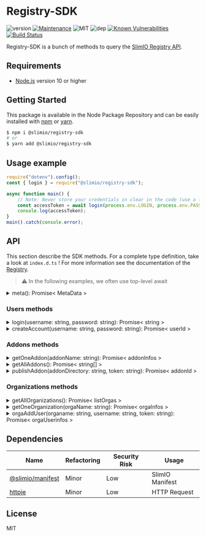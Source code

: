 # Registry-SDK
![version](https://img.shields.io/badge/dynamic/json.svg?url=https://raw.githubusercontent.com/SlimIO/Registry-SDK/master/package.json?token=AOgWw3vrgQuu-U4fz1c7yYZyc7XJPNtrks5catjdwA%3D%3D&query=$.version&label=Version)
[![Maintenance](https://img.shields.io/badge/Maintained%3F-yes-green.svg)](https://github.com/SlimIO/is/commit-activity)
![MIT](https://img.shields.io/github/license/mashape/apistatus.svg)
![dep](https://img.shields.io/david/SlimIO/Registry-SDK.svg)
[![Known Vulnerabilities](https://snyk.io/test/github/SlimIO/Registry-SDK/badge.svg?targetFile=package.json)](https://snyk.io/test/github/SlimIO/Registry-SDK?targetFile=package.json)
[![Build Status](https://travis-ci.com/SlimIO/Registry-SDK.svg?branch=master)](https://travis-ci.com/SlimIO/Registry-SDK)

Registry-SDK is a bunch of methods to query the [SlimIO Registry API](https://github.com/SlimIO/Registry).

## Requirements
- [Node.js](https://nodejs.org/en/) version 10 or higher

## Getting Started

This package is available in the Node Package Repository and can be easily installed with [npm](https://docs.npmjs.com/getting-started/what-is-npm) or [yarn](https://yarnpkg.com).

```bash
$ npm i @slimio/registry-sdk
# or
$ yarn add @slimio/registry-sdk
```

## Usage example
```js
require("dotenv").config();
const { login } = require("@slimio/registry-sdk");

async function main() {
    // Note: Never store your credentials in clear in the code (use a local .env file).
    const accessToken = await login(process.env.LOGIN, process.env.PASSWORD);
    console.log(accessToken);
}
main().catch(console.error);
```

## API
This section describe the SDK methods. For a complete type definition, take a look at `index.d.ts` !
For more information see the documentation of the [Registry](https://github.com/SlimIO/Registry).

> ⚠️ In the following examples, we often use top-level await


<details><summary>meta(): Promise< MetaData ></summary>
<br />

Return the registry metadata. For the moment only the **uptime** property is available.

```js
const { meta } = require("@slimio/registry-sdk");

const { uptime } = await meta();
console.log(uptime);
```
</details>

### Users methods

<details><summary>login(username: string, password: string): Promise< string ></summary>
<br />

Authenticate a user and return an AccessToken string. This token will be required as argument by some of the SDK methods.

```js
require("dotenv").config();
const { login, publishAddon } = require("@slimio/registry-sdk");

async function main() {
    // Note: Never store your credentials in clear in the code (use a local .env file).
    const accessToken = await login(process.env.LOGIN, process.env.PASSWORD);
    console.log("Your access token: ", accessToken);

    await publishAddon("./addonDir", accessToken);
}
main().catch(console.error);
```
</details>

<details><summary>createAccount(username: string, password: string): Promise< userId ></summary>
<br />

Create a new user account on the registry.
```js
const { createAccount } = require("@slimio/registry-sdk");

const { userId } = await createAccount("newUsername", "newPassword");

// Return a new ID
console.log(userId);
```
</details>

### Addons methods

<details><summary>getOneAddon(addonName: string): Promise< addonInfos ></summary>
<br />

Get a given addon by his name.
```js
const { getOneAddon } = require("@slimio/registry-sdk");

// Example
const { description, updateAt } = await getOneAddon("memory");

console.log(description, updateAt);
```

This method return an object with all addon's informations. See [Registry](https://github.com/SlimIO/Registry) for more details.
</details>

<details><summary>getAllAddons(): Promise< string[] ></summary>
<br />

Get all available addons on the requested registry. This method return an Array of string containing addons names.
```js
const { getAllAddons } = require("@slimio/registry-sdk");

const addons = await getAllAddons();
console.log(addons);
```
</details>

<details><summary>publishAddon(addonDirectory: string, token: string): Promise< addonId ></summary>
<br />

Create or update an Addon release. This endpoint require an AccessToken.

>⚠️ publishAddon() to need that your main directory must contain package.json and slimio.toml files !

```js
// Example :

const { login, publishAddon } = require("@slimio/registry-sdk");

const myToken = await login("admin", "admin147");
const { addonId } = await publishAddon(__dirname, myToken);

// Return the Id of the new addon
console.log(addonId);
```
</details>

### Organizations methods

<details><summary>getAllOrganizations(): Promise< listOrgas ></summary>
<br />

Get all organisations.

```js
const { getAllOrganizations } = require("@slimio/registry-sdk");

// Example
const organisations = await getAllOrganizations();

// List organisations
console.log(Object.keys(organisations));
```

This method returns an object where each key represents an organization.
</details>

<details><summary>getOneOrganization(orgaName: string): Promise< orgaInfos ></summary>
<br />

Get an organisation by his name.

```js
const { getOneOrganization } = require("@slimio/registry-sdk");

// Example
const { users } = await getOneOrganization("SlimIO");

console.log("SlimIO Users:");
for (const user of users) {
    console.log(`- ${user.username}`);
}
```

This method return an object with all organisation's informations. See [Registry](https://github.com/SlimIO/Registry) for more details.
</details>

<details><summary>orgaAddUser(organame: string, username: string, token: string): Promise< orgaUserinfos ></summary>
<br />

Add a user to an organisation. This endpoint require an AccessToken.

```js
const { users, login, orgaAddUser } = require("@slimio/registry-sdk");

// (!) If the user doesn't exist on the Registry
await createAccount("newUsername", "newPassword");

const myToken = await login("myUsername", "myPassword");
const { createdAt, userId } = await orgaAddUser("orgaName", "newUsername", myToken);

console.log(createdAt, userId);
```
>⚠️ Only Organisation owner can use this method.

This method return an object with the registration informations.

</details>

## Dependencies

|Name|Refactoring|Security Risk|Usage|
|---|---|---|---|
|[@slimio/manifest](https://github.com/SlimIO/Manifester#readme)|Minor|Low|SlimIO Manifest|
|[httpie](https://github.com/lukeed/httpie#readme)|Minor|Low|HTTP Request|

## License
MIT
